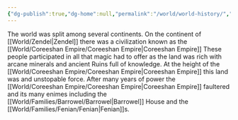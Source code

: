 ```yaml
---
{"dg-publish":true,"dg-home":null,"permalink":"/world/world-history/","dgPassFrontmatter":true,"created":"2025-03-11T12:50:56.631-04:00","updated":"2025-03-16T19:07:10.175-04:00"}
---
```



The world was split among several continents. 
On the continent of [[World/Zendel\|Zendel]] there was a civilization known as the [[World/Coreeshan Empire/Coreeshan Empire\|Coreeshan Empire]] These people participated in all that magic had to offer as the land was rich with arcane minerals and ancient Ruins full of knowledge. 
At the height of the [[World/Coreeshan Empire/Coreeshan Empire\|Coreeshan Empire]] this land was and unstopable force. After many years of power the [[World/Coreeshan Empire/Coreeshan Empire\|Coreeshan Empire]] faultered and its many enimes including the [[World/Families/Barrowel/Barrowel\|Barrowel]] House and the [[World/Families/Fenian/Fenian\|Fenian]]s.